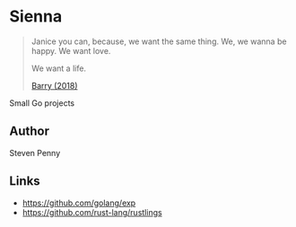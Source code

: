 # Sienna

> Janice you can, because, we want the same thing. We, we wanna be happy. We
> want love.
>
> We want a life.
>
> [Barry (2018)](//f002.backblazeb2.com/file/ql8mlh/barry-know-your-truth.mp4)

Small Go projects

## Author

Steven Penny

## Links

- <https://github.com/golang/exp>
- <https://github.com/rust-lang/rustlings>
